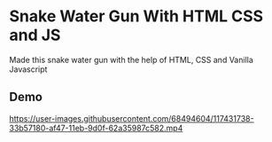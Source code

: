 # Snake Water Gun With HTML CSS and JS

Made this snake water gun with the help of HTML, CSS and Vanilla Javascript


## Demo

https://user-images.githubusercontent.com/68494604/117431738-33b57180-af47-11eb-9d0f-62a35987c582.mp4




